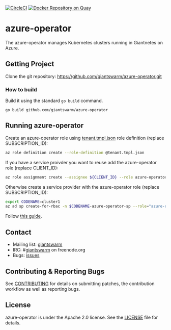 [![CircleCI](https://circleci.com/gh/giantswarm/azure-operator.svg?style=shield)](https://circleci.com/gh/giantswarm/azure-operator) [![Docker Repository on Quay](https://quay.io/repository/giantswarm/azure-operator/status "Docker Repository on Quay")](https://quay.io/repository/giantswarm/azure-operator)


# azure-operator

The azure-operator manages Kubernetes clusters running in Giantnetes on Azure.

## Getting Project

Clone the git repository: https://github.com/giantswarm/azure-operator.git

### How to build

Build it using the standard `go build` command.

```
go build github.com/giantswarm/azure-operator
```

## Running azure-operator

Create an azure-operator role using [tenant.tmpl.json](policies/tenant.tmpl.json) role definition (replace SUBSCRIPTION_ID):

```bash
az role definition create --role-definition @tenant.tmpl.json
```

If you have a service proivder you want to reuse add the azure-operator role
(replace CLIENT_ID):

```bash
az role assignment create --assignee ${CLIENT_ID} --role azure-operator
```

Otherwise create a service provider with the azure-operator role (replace
SUBSCRIPTION_ID):

```bash
export CODENAME=cluster1
az ad sp create-for-rbac -n $CODENAME-azure-operator-sp --role="azure-operator" --scopes="/subscriptions/${SUBSCRIPTION_ID}" --years 10
```

Follow [this guide][examples-local].

[examples-local]: https://github.com/giantswarm/azure-operator/blob/master/examples/README.md

## Contact

- Mailing list: [giantswarm](https://groups.google.com/forum/!forum/giantswarm)
- IRC: #[giantswarm](irc://irc.freenode.org:6667/#giantswarm) on freenode.org
- Bugs: [issues](https://github.com/giantswarm/azure-operator/issues)

## Contributing & Reporting Bugs

See [CONTRIBUTING](CONTRIBUTING.md) for details on submitting patches, the
contribution workflow as well as reporting bugs.

## License

azure-operator is under the Apache 2.0 license. See the [LICENSE](LICENSE) file for
details.
